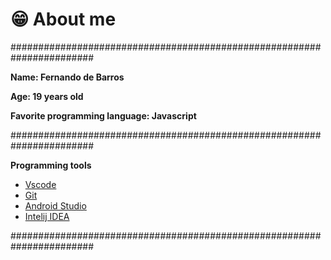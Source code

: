 # 😁 About me

#######################################################################

**<p>Name: Fernando de Barros</p>**
**<p>Age: 19 years old</p>**
**<p>Favorite programming language: Javascript</p>**
#######################################################################
**<p>Programming tools</p>**
  - [Vscode](https://code.visualstudio.com)
  - [Git](https://git-scm.com)
  - [Android Studio](https://developer.android.com/studio)
  - [Intelij IDEA](https://www.jetbrains.com/pt-br/idea/)


#######################################################################
